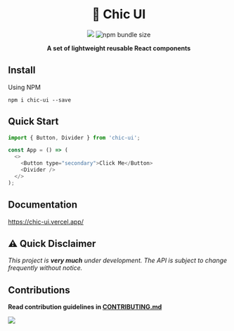 <div align="center">

# 🦄 Chic UI 

<a href="https://www.npmjs.org/package/chic-ui"><img src="https://img.shields.io/npm/v/chic-ui?style=for-the-badge"></a>
<img alt="npm bundle size" src="https://img.shields.io/bundlephobia/minzip/chic-ui?color=black&style=for-the-badge">

**A set of lightweight reusable React components**

</div>

## Install

Using NPM

```
npm i chic-ui --save
```

## Quick Start 

```js
import { Button, Divider } from 'chic-ui';

const App = () => (
  <>
    <Button type="secondary">Click Me</Button>
    <Divider />
  </>
);
```

## Documentation

https://chic-ui.vercel.app/

## ⚠ Quick Disclaimer

*This project is **very much** under development. The API is subject to change frequently without notice.*

## Contributions

**Read contribution guidelines in [CONTRIBUTING.md](CONTRIBUTING.md)**

<a href="https://github.com/karishmashuklaa/chic-ui/graphs/contributors">
  <img src="https://contrib.rocks/image?repo=karishmashuklaa/chic-ui" />
</a>
